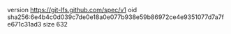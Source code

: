 version https://git-lfs.github.com/spec/v1
oid sha256:6e4b4c0d039c7de0e18a0e077b938e59b86972ce4e9351077d7a7fe671c31ad3
size 632
